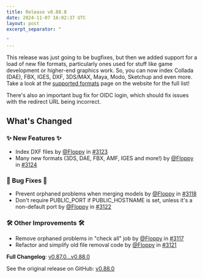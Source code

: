 ```yaml
---
title: Release v0.88.0
date: 2024-11-07 16:02:37 UTC
layout: post
excerpt_separator: "

"
---
```

This release was just going to be bugfixes, but then we added support for a load of new file formats, particularly ones used for stuff like game development or higher-end graphics work. So, you can now index Collada (DAE), FBX, IGES, DXF, 3DS/MAX, Maya, Modo, Sketchup and even more. Take a look at the [supported formats](https://manyfold.app/manual/supported_formats.html) page on the website for the full list!

There's also an important bug fix for OIDC login, which should fix issues with the redirect URL being incorrect.

## What's Changed
### ✨ New Features ✨
* Index DXF files by [@Floppy](https://github.com/Floppy) in [#3123](https://github.com/manyfold3d/manyfold/pull/3123)
* Many new formats (3DS, DAE, FBX, AMF, IGES and more!) by [@Floppy](https://github.com/Floppy) in [#3124](https://github.com/manyfold3d/manyfold/pull/3124)
### 🐛 Bug Fixes 🐛
* Prevent orphaned problems when merging models by [@Floppy](https://github.com/Floppy) in [#3118](https://github.com/manyfold3d/manyfold/pull/3118)
* Don't require PUBLIC_PORT if PUBLIC_HOSTNAME is set, unless it's a non-default port by [@Floppy](https://github.com/Floppy) in [#3122](https://github.com/manyfold3d/manyfold/pull/3122)
### 🛠️ Other Improvements 🛠️
* Remove orphaned problems in "check all" job by [@Floppy](https://github.com/Floppy) in [#3117](https://github.com/manyfold3d/manyfold/pull/3117)
* Refactor and simplify old file removal code by [@Floppy](https://github.com/Floppy) in [#3121](https://github.com/manyfold3d/manyfold/pull/3121)


**Full Changelog**: [v0.87.0...v0.88.0](https://github.com/manyfold3d/manyfold/compare/v0.87.0...v0.88.0)

See the original release on GitHub: [v0.88.0](https://github.com/manyfold3d/manyfold/releases/tag/v0.88.0)
